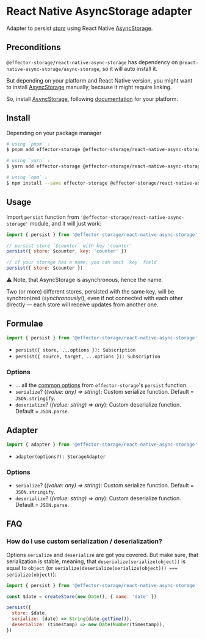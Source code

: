 # React Native AsyncStorage adapter

Adapter to persist [_store_] using React Native [AsyncStorage].

## Preconditions

`@effector-storage/react-native-async-storage` has dependency on `@react-native-async-storage/async-storage`, so it will auto install it.

But depending on your platform and React Native version, you might want to install [AsyncStorage] manually, because it might require linking.

So, install [AsyncStorage], following [documentation](https://react-native-async-storage.github.io/async-storage/docs/install) for your platform.

## Install

Depending on your package manager

```bash
# using `pnpm` ↓
$ pnpm add effector-storage @effector-storage/react-native-async-storage

# using `yarn` ↓
$ yarn add effector-storage @effector-storage/react-native-async-storage

# using `npm` ↓
$ npm install --save effector-storage @effector-storage/react-native-async-storage
```

## Usage

Import `persist` function from `'@effector-storage/react-native-async-storage'` module, and it will just work:

```javascript
import { persist } from '@effector-storage/react-native-async-storage'

// persist store `$counter` with key 'counter'
persist({ store: $counter, key: 'counter' })

// if your storage has a name, you can omit `key` field
persist({ store: $counter })
```

⚠️ Note, that AsyncStorage is asynchronous, hence the name.

Two (or more) different stores, persisted with the same key, will be synchronized (_synchronously!_), even if not connected with each other directly — each store will receive updates from another one.

## Formulae

```javascript
import { persist } from '@effector-storage/react-native-async-storage'
```

- `persist({ store, ...options }): Subscription`
- `persist({ source, target, ...options }): Subscription`

### Options

- ... all the [common options](https://github.com/yumauri/effector-storage/tree/main/README.md#options) from `effector-storage`'s `persist` function.
- `serialize`? (_(value: any) => string_): Custom serialize function. Default = `JSON.stringify`.
- `deserialize`? (_(value: string) => any_): Custom deserialize function. Default = `JSON.parse`.

## Adapter

```javascript
import { adapter } from '@effector-storage/react-native-async-storage'
```

- `adapter(options?): StorageAdapter`

### Options

- `serialize`? (_(value: any) => string_): Custom serialize function. Default = `JSON.stringify`.
- `deserialize`? (_(value: string) => any_): Custom deserialize function. Default = `JSON.parse`.

## FAQ

### How do I use custom serialization / deserialization?

Options `serialize` and `deserialize` are got you covered. But make sure, that serialization is stable, meaning, that `deserialize(serialize(object))` is equal to `object` (or `serialize(deserialize(serialize(object))) === serialize(object)`):

```javascript
import { persist } from '@effector-storage/react-native-async-storage'

const $date = createStore(new Date(), { name: 'date' })

persist({
  store: $date,
  serialize: (date) => String(date.getTime()),
  deserialize: (timestamp) => new Date(Number(timestamp)),
})
```

[asyncstorage]: https://react-native-async-storage.github.io/async-storage/
[_subscription_]: https://effector.dev/docs/glossary#subscription
[_store_]: https://effector.dev/docs/api/effector/store
